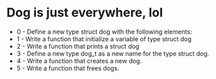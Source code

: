 # Dog is just everywhere, lol

* 0 - Define a new type struct dog with the following elements:
* 1 - Write a function that initialize a variable of type struct dog
* 2 - Write a function that prints a struct dog
* 3 - Define a new type dog_t as a new name for the type struct dog.
* 4 - Write a function that creates a new dog.
* 5 - Write a function that frees dogs.
